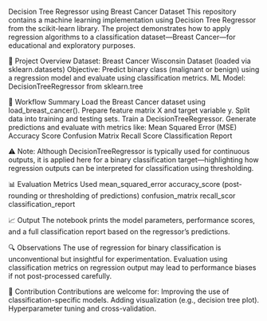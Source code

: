 Decision Tree Regressor using Breast Cancer Dataset
This repository contains a machine learning implementation using Decision Tree Regressor from the scikit-learn library. The project demonstrates how to apply regression algorithms to a classification dataset—Breast Cancer—for educational and exploratory purposes.

📌 Project Overview
Dataset: Breast Cancer Wisconsin Dataset (loaded via sklearn.datasets)
Objective: Predict binary class (malignant or benign) using a regression model and evaluate using classification metrics.
ML Model: DecisionTreeRegressor from sklearn.tree

📂 Workflow Summary
Load the Breast Cancer dataset using load_breast_cancer().
Prepare feature matrix X and target variable y.
Split data into training and testing sets.
Train a DecisionTreeRegressor.
Generate predictions and evaluate with metrics like:
Mean Squared Error (MSE)
Accuracy Score
Confusion Matrix
Recall Score
Classification Report

⚠️ Note: Although DecisionTreeRegressor is typically used for continuous outputs, it is applied here for a binary classification target—highlighting how regression outputs can be interpreted for classification using thresholding.

📊 Evaluation Metrics Used
mean_squared_error
accuracy_score (post-rounding or thresholding of predictions)
confusion_matrix
recall_scor
classification_report

📈 Output
The notebook prints the model parameters, performance scores, and a full classification report based on the regressor’s predictions.

🔍 Observations
The use of regression for binary classification is unconventional but insightful for experimentation.
Evaluation using classification metrics on regression output may lead to performance biases if not post-processed carefully.

🤝 Contribution
Contributions are welcome for:
Improving the use of classification-specific models.
Adding visualization (e.g., decision tree plot).
Hyperparameter tuning and cross-validation.

